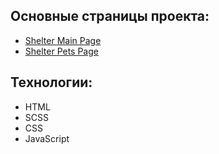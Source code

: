 ## Основные страницы проекта:

- [Shelter Main Page](https://andreyneumyvannyi.github.io/shelter/pages/main/)
- [Shelter Pets Page](https://andreyneumyvannyi.github.io/shelter/pages/pets/pets.html)

## Teхнологии:

- HTML
- SCSS
- CSS
- JavaScript
